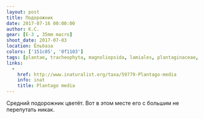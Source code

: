 ```yaml
---
layout: post
title: Подорожник
date: 2017-07-16 00:00:00
author: К.С.
gear: [E-3 , 35mm macro]
shoot_date: 2017-07-03
location: Ёльбаза
colors: ['151c05', '0f1103']
tags: [plantae, tracheophyta, magnoliopsida, lamiales, plantaginaceae, plantago, plantago media]
links:
  -
    href: http://www.inaturalist.org/taxa/59779-Plantago-media
    info: inat
    title: Plantago media
---
```

Средний подорожник цветёт. Вот в этом месте его с большим не перепутать никак.
